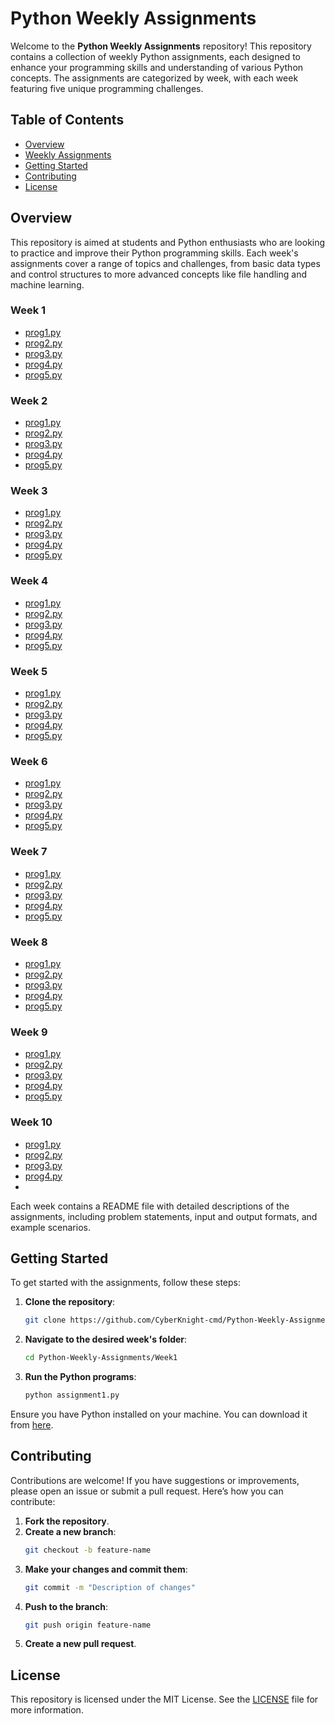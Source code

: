 # Python Weekly Assignments

Welcome to the **Python Weekly Assignments** repository! This repository contains a collection of weekly Python assignments, each designed to enhance your programming skills and understanding of various Python concepts. The assignments are categorized by week, with each week featuring five unique programming challenges.

## Table of Contents

- [Overview](#overview)
- [Weekly Assignments](#weekly-assignments)
- [Getting Started](#getting-started)
- [Contributing](#contributing)
- [License](#license)

## Overview

This repository is aimed at students and Python enthusiasts who are looking to practice and improve their Python programming skills. Each week's assignments cover a range of topics and challenges, from basic data types and control structures to more advanced concepts like file handling and machine learning.

### Week 1
- [prog1.py](./Week1/prog1.py)
- [prog2.py](./Week1/prog2.py)
- [prog3.py](./Week1/prog3.py)
- [prog4.py](./Week1/prog4.py)
- [prog5.py](./Week1/prog5.py)

### Week 2
- [prog1.py](./Week2/prog1.py)
- [prog2.py](./Week2/prog2.py)
- [prog3.py](./Week2/prog3.py)
- [prog4.py](./Week2/prog4.py)
- [prog5.py](./Week2/prog5.py)

### Week 3
- [prog1.py](./Week3/prog1.py)
- [prog2.py](./Week3/prog2.py)
- [prog3.py](./Week3/prog3.py)
- [prog4.py](./Week3/prog4.py)
- [prog5.py](./Week3/prog5.py)

### Week 4
- [prog1.py](./Week4/prog1.py)
- [prog2.py](./Week4/prog2.py)
- [prog3.py](./Week4/prog3.py)
- [prog4.py](./Week4/prog4.py)
- [prog5.py](./Week4/prog5.py)

### Week 5
- [prog1.py](./Week5/prog1.py)
- [prog2.py](./Week5/prog2.py)
- [prog3.py](./Week5/prog3.py)
- [prog4.py](./Week5/prog4.py)
- [prog5.py](./Week5/prog5.py)

### Week 6
- [prog1.py](./Week6/prog1.py)
- [prog2.py](./Week6/prog2.py)
- [prog3.py](./Week6/prog3.py)
- [prog4.py](./Week6/prog4.py)
- [prog5.py](./Week6/prog5.py)

### Week 7
- [prog1.py](./Week7/prog1.py)
- [prog2.py](./Week7/prog2.py)
- [prog3.py](./Week7/prog3.py)
- [prog4.py](./Week7/prog4.py)
- [prog5.py](./Week7/prog5.py)

### Week 8
- [prog1.py](./Week8/prog1.py)
- [prog2.py](./Week8/prog2.py)
- [prog3.py](./Week8/prog3.py)
- [prog4.py](./Week8/prog4.py)
- [prog5.py](./Week8/prog5.py)

### Week 9
- [prog1.py](./Week9/prog1.py)
- [prog2.py](./Week9/prog2.py)
- [prog3.py](./Week9/prog3.py)
- [prog4.py](./Week9/prog4.py)
- [prog5.py](./Week9/prog5.py)

### Week 10
- [prog1.py](./Week10/prog1.py)
- [prog2.py](./Week10/prog2.py)
- [prog3.py](./Week10/prog3.py)
- [prog4.py](./Week10/prog4.py)
-

Each week contains a README file with detailed descriptions of the assignments, including problem statements, input and output formats, and example scenarios.

## Getting Started

To get started with the assignments, follow these steps:

1. **Clone the repository**:
    ```bash
    git clone https://github.com/CyberKnight-cmd/Python-Weekly-Assignments.git
    ```
2. **Navigate to the desired week's folder**:
    ```bash
    cd Python-Weekly-Assignments/Week1
    ```
3. **Run the Python programs**:
    ```bash
    python assignment1.py
    ```

Ensure you have Python installed on your machine. You can download it from [here](https://www.python.org/downloads/).

## Contributing

Contributions are welcome! If you have suggestions or improvements, please open an issue or submit a pull request. Here’s how you can contribute:

1. **Fork the repository**.
2. **Create a new branch**:
    ```bash
    git checkout -b feature-name
    ```
3. **Make your changes and commit them**:
    ```bash
    git commit -m "Description of changes"
    ```
4. **Push to the branch**:
    ```bash
    git push origin feature-name
    ```
5. **Create a new pull request**.

## License

This repository is licensed under the MIT License. See the [LICENSE](./LICENSE) file for more information.
